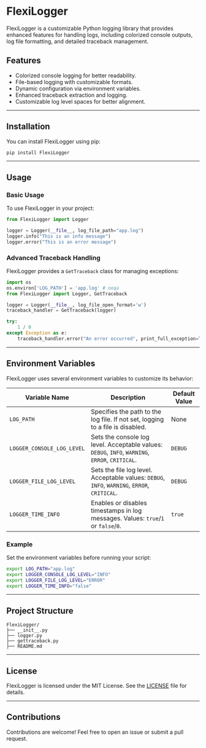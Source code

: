 # FlexiLogger

FlexiLogger is a customizable Python logging library that provides enhanced features for handling logs, including colorized console outputs, log file formatting, and detailed traceback management.

## Features

- Colorized console logging for better readability.
- File-based logging with customizable formats.
- Dynamic configuration via environment variables.
- Enhanced traceback extraction and logging.
- Customizable log level spaces for better alignment.

---

## Installation

You can install FlexiLogger using pip:

```bash
pip install FlexiLogger
```

---

## Usage

### Basic Usage

To use FlexiLogger in your project:

```python
from FlexiLogger import Logger

logger = Logger(__file__, log_file_path="app.log")
logger.info("This is an info message")
logger.error("This is an error message")
```

### Advanced Traceback Handling

FlexiLogger provides a `GetTraceback` class for managing exceptions:

```python
import os
os.environ['LOG_PATH'] = 'app.log' # noqa
from FlexiLogger import Logger, GetTraceback

logger = Logger(__file__, log_file_open_format='w')
traceback_handler = GetTraceback(logger)

try:
    1 / 0
except Exception as e:
    traceback_handler.error("An error occurred", print_full_exception=True)
```

---

## Environment Variables

FlexiLogger uses several environment variables to customize its behavior:

| Variable Name              | Description                                                                                       | Default Value |
|----------------------------|---------------------------------------------------------------------------------------------------|---------------|
| `LOG_PATH`                 | Specifies the path to the log file. If not set, logging to a file is disabled.                   | None          |
| `LOGGER_CONSOLE_LOG_LEVEL` | Sets the console log level. Acceptable values: `DEBUG`, `INFO`, `WARNING`, `ERROR`, `CRITICAL`. | `DEBUG`       |
| `LOGGER_FILE_LOG_LEVEL`    | Sets the file log level. Acceptable values: `DEBUG`, `INFO`, `WARNING`, `ERROR`, `CRITICAL`.    | `DEBUG`       |
| `LOGGER_TIME_INFO`         | Enables or disables timestamps in log messages. Values: `true`/`1` or `false`/`0`.             | `true`        |

### Example

Set the environment variables before running your script:

```bash
export LOG_PATH="app.log"
export LOGGER_CONSOLE_LOG_LEVEL="INFO"
export LOGGER_FILE_LOG_LEVEL="ERROR"
export LOGGER_TIME_INFO="false"
```

---

## Project Structure

```
FlexiLogger/
├── __init__.py
├── logger.py
├── gettraceback.py
├── README.md
```

---

## License

FlexiLogger is licensed under the MIT License. See the [LICENSE](LICENSE) file for details.

---

## Contributions

Contributions are welcome! Feel free to open an issue or submit a pull request.
